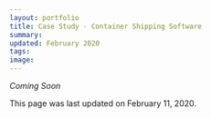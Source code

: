 ```yaml
---
layout: portfolio
title: Case Study - Container Shipping Software
summary:  
updated: February 2020
tags:
image: 
---
```


*Coming Soon*

This page was last updated on February 11, 2020.
